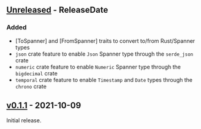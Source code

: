 <!-- next-header -->

## [Unreleased] - ReleaseDate

### Added

* [ToSpanner] and [FromSpanner] traits to convert to/from Rust/Spanner types
* `json` crate feature to enable `Json` Spanner type through the `serde_json` crate
* `numeric` crate feature to enable `Numeric` Spanner type through the `bigdecimal` crate
* `temporal` crate feature to enable `Timestamp` and `Date` types through the `chrono` crate

## [v0.1.1] - 2021-10-09

Initial release.

<!-- next-url -->
[Unreleased]: https://github.com/plaflamme/spanner-rs/compare/v0.1.1...HEAD
[v0.1.1]: https://github.com/plaflamme/spanner-rs/compare/fcf972a...v0.1.1